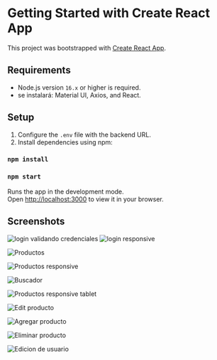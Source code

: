 # Getting Started with Create React App

This project was bootstrapped with [Create React App](https://github.com/facebook/create-react-app).

## Requirements

- Node.js version `16.x` or higher is required.
- se instalará: Material UI, Axios, and React.

## Setup

1. Configure the `.env` file with the backend URL.
2. Install dependencies using npm:

### `npm install`

### `npm start`

Runs the app in the development mode.\
Open [http://localhost:3000](http://localhost:3000) to view it in your browser.

## Screenshots

![login validando credenciales](images/1login.png)
![login responsive](images/0respon.png)

![Productos](images/2products.png)

![Productos responsive](images/1respon.png)

![Buscador](images/3productSearch.png)

![Productos responsive tablet](images/2respon.png)

![Edit producto](images/4.png)

![Agregar producto](images/4productEdit.png)

![Eliminar producto](images/5.png)

![Edicion de usuario](images/7.png)


